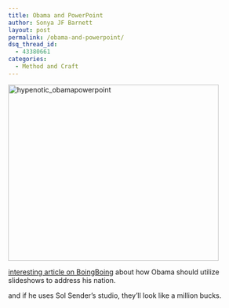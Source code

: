 ```yaml
---
title: Obama and PowerPoint
author: Sonya JF Barnett
layout: post
permalink: /obama-and-powerpoint/
dsq_thread_id:
  - 43380661
categories:
  - Method and Craft
---
```

<img class="alignnone size-full wp-image-1043" title="hypenotic_obamapowerpoint" src="http://hypenotic.com/wordpress/wp-content/uploads/2009/01/hypenotic_obamapowerpoint.png" alt="hypenotic_obamapowerpoint" width="429" height="360" />

[interesting article on BoingBoing][1] about how Obama should utilize slideshows to address his nation.

and if he uses Sol Sender&#8217;s studio, they&#8217;ll look like a million bucks.

 [1]: http://www.boingboing.net/2009/01/19/the-case-for-powerpo.html